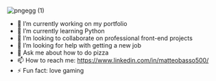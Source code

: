 ![pngegg (1)](https://user-images.githubusercontent.com/88346382/155041352-1bef4a26-2097-41bf-92d8-5679a88995a2.png)


- 🔭 I’m currently working on my portfolio
- 🌱 I’m currently learning Python
- 👯 I’m looking to collaborate on professional front-end projects
- 🤔 I’m looking for help with getting a new job
- 💬 Ask me about how to do pizza
- 📫 How to reach me: https://www.linkedin.com/in/matteobasso500/
- ⚡ Fun fact: love gaming
